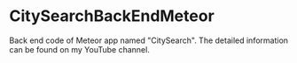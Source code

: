 # CitySearchBackEndMeteor
Back end code of Meteor app named "CitySearch". The detailed information can be found on my YouTube channel.
